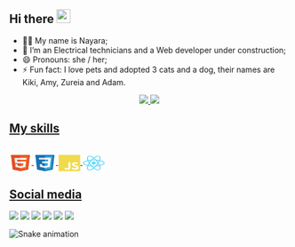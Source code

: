 ## Hi there <img src="https://media.giphy.com/media/hvRJCLFzcasrR4ia7z/giphy.gif" width="25px" height="25px">

<!--
**nayandrade/nayandrade** is a ✨ _special_ ✨ repository because its `README.md` (this file) appears on your GitHub profile.

Here are some ideas to get you started:
-->
- 🙋‍♀️ My name is Nayara;
- 🔭 I’m an Electrical technicians and a Web developer under construction;
- 😄 Pronouns: she / her;
- ⚡ Fun fact: I love pets and adopted 3 cats and a dog, their names are Kiki, Amy, Zureia and Adam.

<div align="center">
  <a href="https://github.com/nayandrade">
  <img height="150em" src="https://github-readme-stats.vercel.app/api?username=nayandrade&show_icons=true&theme=radical&include_all_commits=true&count_private=true"/>
  <img height="150em" src="https://github-readme-stats.vercel.app/api/top-langs/?username=nayandrade&layout=compact&langs_count=7&theme=radical"/>
</div>

## My skills
<div style="display: inline_block"><br>   
  <img align="center" alt="Nay-HTML" height="30" width="40" src="https://raw.githubusercontent.com/devicons/devicon/master/icons/html5/html5-original.svg">
  <img align="center" alt="Nay-CSS" height="30" width="40" src="https://raw.githubusercontent.com/devicons/devicon/master/icons/css3/css3-original.svg">
  <img align="center" alt="Nay-Js" height="30" width="40" src="https://raw.githubusercontent.com/devicons/devicon/master/icons/javascript/javascript-plain.svg">
  <img align="center" alt="Nay-React" height="30" width="40" src="https://raw.githubusercontent.com/devicons/devicon/master/icons/react/react-original.svg">
</div>

## Social media
  <div>
  <a href="https://www.facebook.com/nrdeandrade" target="_blank"><img src="https://img.shields.io/badge/Facebook-1877F2?style=for-the-badge&logo=facebook&logoColor=white" target="_blank"></a>
  <a href="https://instagram.com/nrdeandrade" target="_blank"><img src="https://img.shields.io/badge/Instagram-E4405F?style=for-the-badge&logo=instagram&logoColor=white" target="_blank"></a>  
 	<a href="https://www.twitch.tv/nrdeandrade" target="_blank"><img src="https://img.shields.io/badge/Twitch-9146FF?style=for-the-badge&logo=twitch&logoColor=white" target="_blank"></a>
 <a href="https://discord.com" target="_blank"><img src="https://img.shields.io/badge/Discord-7289DA?style=for-the-badge&logo=discord&logoColor=white" target="_blank"></a> 
  <a href = "mailto:nrdeandrade@gmail.com"><img src="https://img.shields.io/badge/Gmail-D14836?style=for-the-badge&logo=gmail&logoColor=white" target="_blank"></a>
  <a href="https://www.linkedin.com/in/nayara-rodrigues-de-andrade-dalla-vecchia-1b2164161/" target="_blank"><img src="https://img.shields.io/badge/-LinkedIn-%230077B5?style=for-the-badge&logo=linkedin&logoColor=white" target="_blank"></a> 
 
 ![Snake animation](https://github.com/nayandrade/nayandrade/blob/output/github-contribution-grid-snake.svg) 
  </div>
  



